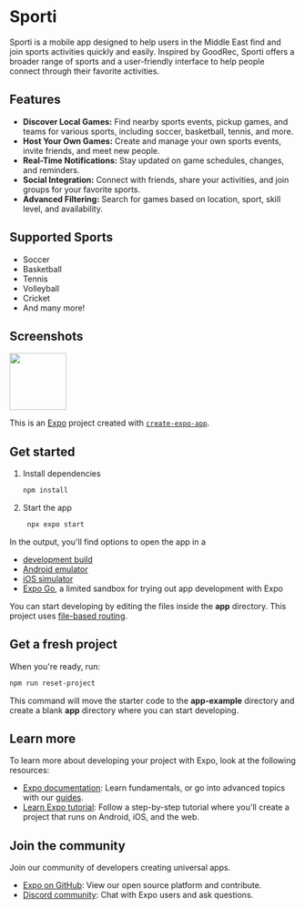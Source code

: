 # Sporti

Sporti is a mobile app designed to help users in the Middle East find and join sports activities quickly and easily. Inspired by GoodRec, Sporti offers a broader range of sports and a user-friendly interface to help people connect through their favorite activities.

## Features

- **Discover Local Games:** Find nearby sports events, pickup games, and teams for various sports, including soccer, basketball, tennis, and more.
- **Host Your Own Games:** Create and manage your own sports events, invite friends, and meet new people.
- **Real-Time Notifications:** Stay updated on game schedules, changes, and reminders.
- **Social Integration:** Connect with friends, share your activities, and join groups for your favorite sports.
- **Advanced Filtering:** Search for games based on location, sport, skill level, and availability.

## Supported Sports

- Soccer
- Basketball
- Tennis
- Volleyball
- Cricket
- And many more!

## Screenshots

<img src="https://github.com/user-attachments/assets/5744ca8c-e80d-4e97-9661-24c80cb413ba" width="100" height="100">

This is an [Expo](https://expo.dev) project created with [`create-expo-app`](https://www.npmjs.com/package/create-expo-app).

## Get started

1. Install dependencies

   ```bash
   npm install
   ```

2. Start the app

   ```bash
    npx expo start
   ```

In the output, you'll find options to open the app in a

- [development build](https://docs.expo.dev/develop/development-builds/introduction/)
- [Android emulator](https://docs.expo.dev/workflow/android-studio-emulator/)
- [iOS simulator](https://docs.expo.dev/workflow/ios-simulator/)
- [Expo Go](https://expo.dev/go), a limited sandbox for trying out app development with Expo

You can start developing by editing the files inside the **app** directory. This project uses [file-based routing](https://docs.expo.dev/router/introduction).

## Get a fresh project

When you're ready, run:

```bash
npm run reset-project
```

This command will move the starter code to the **app-example** directory and create a blank **app** directory where you can start developing.

## Learn more

To learn more about developing your project with Expo, look at the following resources:

- [Expo documentation](https://docs.expo.dev/): Learn fundamentals, or go into advanced topics with our [guides](https://docs.expo.dev/guides).
- [Learn Expo tutorial](https://docs.expo.dev/tutorial/introduction/): Follow a step-by-step tutorial where you'll create a project that runs on Android, iOS, and the web.

## Join the community

Join our community of developers creating universal apps.

- [Expo on GitHub](https://github.com/expo/expo): View our open source platform and contribute.
- [Discord community](https://chat.expo.dev): Chat with Expo users and ask questions.
